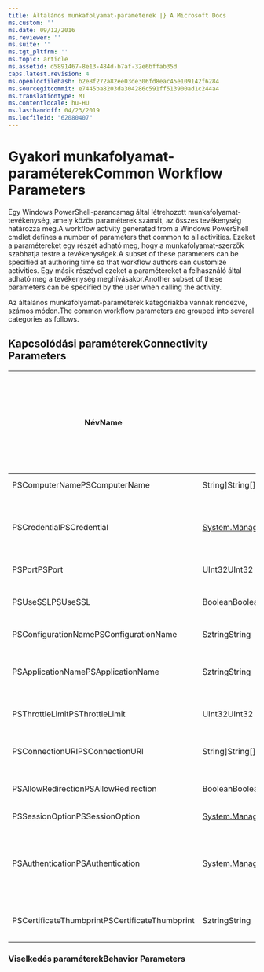 ```yaml
---
title: Általános munkafolyamat-paraméterek |} A Microsoft Docs
ms.custom: ''
ms.date: 09/12/2016
ms.reviewer: ''
ms.suite: ''
ms.tgt_pltfrm: ''
ms.topic: article
ms.assetid: d5891467-8e13-484d-b7af-32e6bffab35d
caps.latest.revision: 4
ms.openlocfilehash: b2e8f272a82ee03de306fd8eac45e109142f6284
ms.sourcegitcommit: e7445ba8203da304286c591ff513900ad1c244a4
ms.translationtype: MT
ms.contentlocale: hu-HU
ms.lasthandoff: 04/23/2019
ms.locfileid: "62080407"
---
```

# <a name="common-workflow-parameters"></a><span data-ttu-id="d4a85-102">Gyakori munkafolyamat-paraméterek</span><span class="sxs-lookup"><span data-stu-id="d4a85-102">Common Workflow Parameters</span></span>

<span data-ttu-id="d4a85-103">Egy Windows PowerShell-parancsmag által létrehozott munkafolyamat-tevékenység, amely közös paraméterek számát, az összes tevékenység határozza meg.</span><span class="sxs-lookup"><span data-stu-id="d4a85-103">A workflow activity generated from a Windows PowerShell cmdlet  defines a number of parameters that common to all activities.</span></span> <span data-ttu-id="d4a85-104">Ezeket a paramétereket egy részét adható meg, hogy a munkafolyamat-szerzők szabhatja testre a tevékenységek.</span><span class="sxs-lookup"><span data-stu-id="d4a85-104">A subset of these parameters can be specified at authoring time so that workflow authors can customize activities.</span></span> <span data-ttu-id="d4a85-105">Egy másik részével ezeket a paramétereket a felhasználó által adható meg a tevékenység meghívásakor.</span><span class="sxs-lookup"><span data-stu-id="d4a85-105">Another subset of these parameters can be specified by the user when calling the activity.</span></span>

<span data-ttu-id="d4a85-106">Az általános munkafolyamat-paraméterek kategóriákba vannak rendezve, számos módon.</span><span class="sxs-lookup"><span data-stu-id="d4a85-106">The common workflow parameters are grouped into several categories as follows.</span></span>

## <a name="connectivity-parameters"></a><span data-ttu-id="d4a85-107">Kapcsolódási paraméterek</span><span class="sxs-lookup"><span data-stu-id="d4a85-107">Connectivity Parameters</span></span>

|<span data-ttu-id="d4a85-108">Név</span><span class="sxs-lookup"><span data-stu-id="d4a85-108">Name</span></span>|<span data-ttu-id="d4a85-109">Típus</span><span class="sxs-lookup"><span data-stu-id="d4a85-109">Type</span></span>|<span data-ttu-id="d4a85-110">Leírás</span><span class="sxs-lookup"><span data-stu-id="d4a85-110">Description</span></span>|<span data-ttu-id="d4a85-111">Végfelhasználók által a végrehajtás során adható meg?</span><span class="sxs-lookup"><span data-stu-id="d4a85-111">Can be specified by end user at execution time?</span></span>|<span data-ttu-id="d4a85-112">A munkafolyamat szerzői a létrehozáskor megadott?</span><span class="sxs-lookup"><span data-stu-id="d4a85-112">Can be specified by workflow author at authoring time?</span></span>|<span data-ttu-id="d4a85-113">A példányosítás munkafolyamat Szerző szerint adható meg?</span><span class="sxs-lookup"><span data-stu-id="d4a85-113">Can be specified by workflow author at instantiation?</span></span>|
|----------|----------|-----------------|-----------------------------------------------------|------------------------------------------------------------|-----------------------------------------------------------|
|<span data-ttu-id="d4a85-114">PSComputerName</span><span class="sxs-lookup"><span data-stu-id="d4a85-114">PSComputerName</span></span>|<span data-ttu-id="d4a85-115">String]</span><span class="sxs-lookup"><span data-stu-id="d4a85-115">String[]</span></span>|<span data-ttu-id="d4a85-116">Számítógép nevének, amelyek esetében szeretne indítsa el a feladatok listáját.</span><span class="sxs-lookup"><span data-stu-id="d4a85-116">A list of computer names for which to launch jobs.</span></span>|<span data-ttu-id="d4a85-117">Igen</span><span class="sxs-lookup"><span data-stu-id="d4a85-117">Yes</span></span>|<span data-ttu-id="d4a85-118">Igen</span><span class="sxs-lookup"><span data-stu-id="d4a85-118">Yes</span></span>|<span data-ttu-id="d4a85-119">Igen</span><span class="sxs-lookup"><span data-stu-id="d4a85-119">Yes</span></span>|
|<span data-ttu-id="d4a85-120">PSCredential</span><span class="sxs-lookup"><span data-stu-id="d4a85-120">PSCredential</span></span>|[<span data-ttu-id="d4a85-121">System.Management.Automation.PSCredential</span><span class="sxs-lookup"><span data-stu-id="d4a85-121">System.Management.Automation.PSCredential</span></span>](/dotnet/api/System.Management.Automation.PSCredential)|<span data-ttu-id="d4a85-122">A hitelesítő adatok használata a bejelentkezéshez a PSComputerName paraméter által megadott számítógépekre.</span><span class="sxs-lookup"><span data-stu-id="d4a85-122">The authentication credential to use to login to the computers specified by the PSComputerName parameter.</span></span> <span data-ttu-id="d4a85-123">Ez a paraméter csak akkor, ha a megadott PSComputerName érvényességét.</span><span class="sxs-lookup"><span data-stu-id="d4a85-123">This parameter is valid only if PSComputerName is specified.</span></span>|<span data-ttu-id="d4a85-124">Igen</span><span class="sxs-lookup"><span data-stu-id="d4a85-124">Yes</span></span>|<span data-ttu-id="d4a85-125">Igen</span><span class="sxs-lookup"><span data-stu-id="d4a85-125">Yes</span></span>|<span data-ttu-id="d4a85-126">Igen</span><span class="sxs-lookup"><span data-stu-id="d4a85-126">Yes</span></span>|
|<span data-ttu-id="d4a85-127">PSPort</span><span class="sxs-lookup"><span data-stu-id="d4a85-127">PSPort</span></span>|<span data-ttu-id="d4a85-128">UInt32</span><span class="sxs-lookup"><span data-stu-id="d4a85-128">UInt32</span></span>|<span data-ttu-id="d4a85-129">A munkafolyamat futtatásához használt port.</span><span class="sxs-lookup"><span data-stu-id="d4a85-129">The port to be used to run the workflow.</span></span>|<span data-ttu-id="d4a85-130">Igen</span><span class="sxs-lookup"><span data-stu-id="d4a85-130">Yes</span></span>|<span data-ttu-id="d4a85-131">Igen</span><span class="sxs-lookup"><span data-stu-id="d4a85-131">Yes</span></span>|<span data-ttu-id="d4a85-132">Igen</span><span class="sxs-lookup"><span data-stu-id="d4a85-132">Yes</span></span>|
|<span data-ttu-id="d4a85-133">PSUseSSL</span><span class="sxs-lookup"><span data-stu-id="d4a85-133">PSUseSSL</span></span>|<span data-ttu-id="d4a85-134">Boolean</span><span class="sxs-lookup"><span data-stu-id="d4a85-134">Boolean</span></span>|<span data-ttu-id="d4a85-135">A távoli számítógép a munkafolyamat futtatási biztonságos kapcsolatot létesíteni a Secure Sockets Layer (SSL) protokoll használatával.</span><span class="sxs-lookup"><span data-stu-id="d4a85-135">Use Secure Sockets Layer (SSL) protocol to establish a secure connection to the remote computer to run the workflow.</span></span>|<span data-ttu-id="d4a85-136">Igen</span><span class="sxs-lookup"><span data-stu-id="d4a85-136">Yes</span></span>|<span data-ttu-id="d4a85-137">Igen</span><span class="sxs-lookup"><span data-stu-id="d4a85-137">Yes</span></span>|<span data-ttu-id="d4a85-138">Igen</span><span class="sxs-lookup"><span data-stu-id="d4a85-138">Yes</span></span>|
|<span data-ttu-id="d4a85-139">PSConfigurationName</span><span class="sxs-lookup"><span data-stu-id="d4a85-139">PSConfigurationName</span></span>|<span data-ttu-id="d4a85-140">Sztring</span><span class="sxs-lookup"><span data-stu-id="d4a85-140">String</span></span>|<span data-ttu-id="d4a85-141">A munkamenet-konfiguráció a munkafolyamat futtatásához használt.</span><span class="sxs-lookup"><span data-stu-id="d4a85-141">The session configuration used to run the workflow.</span></span>|<span data-ttu-id="d4a85-142">Igen</span><span class="sxs-lookup"><span data-stu-id="d4a85-142">Yes</span></span>|<span data-ttu-id="d4a85-143">Igen</span><span class="sxs-lookup"><span data-stu-id="d4a85-143">Yes</span></span>|<span data-ttu-id="d4a85-144">Igen</span><span class="sxs-lookup"><span data-stu-id="d4a85-144">Yes</span></span>|
|<span data-ttu-id="d4a85-145">PSApplicationName</span><span class="sxs-lookup"><span data-stu-id="d4a85-145">PSApplicationName</span></span>|<span data-ttu-id="d4a85-146">Sztring</span><span class="sxs-lookup"><span data-stu-id="d4a85-146">String</span></span>|<span data-ttu-id="d4a85-147">Az alkalmazás neve része, a munkafolyamat-végrehajtási létesített kapcsolat URI.</span><span class="sxs-lookup"><span data-stu-id="d4a85-147">The application name portion of the connection URI for the workflow execution.</span></span> <span data-ttu-id="d4a85-148">Használja ezt a paramétert csak akkor, amikor nem használja a ConnectionURI paramétert.</span><span class="sxs-lookup"><span data-stu-id="d4a85-148">Use this parameter only when you are not using the ConnectionURI parameter.</span></span>|<span data-ttu-id="d4a85-149">Igen</span><span class="sxs-lookup"><span data-stu-id="d4a85-149">Yes</span></span>|<span data-ttu-id="d4a85-150">Igen</span><span class="sxs-lookup"><span data-stu-id="d4a85-150">Yes</span></span>|<span data-ttu-id="d4a85-151">Igen</span><span class="sxs-lookup"><span data-stu-id="d4a85-151">Yes</span></span>|
|<span data-ttu-id="d4a85-152">PSThrottleLimit</span><span class="sxs-lookup"><span data-stu-id="d4a85-152">PSThrottleLimit</span></span>|<span data-ttu-id="d4a85-153">UInt32</span><span class="sxs-lookup"><span data-stu-id="d4a85-153">UInt32</span></span>|<span data-ttu-id="d4a85-154">A munkafolyamat futtatási létrehozható egyidejű kapcsolatok maximális száma.</span><span class="sxs-lookup"><span data-stu-id="d4a85-154">The maximum number of concurrent connections that can be established to run the workflow.</span></span>|<span data-ttu-id="d4a85-155">Igen</span><span class="sxs-lookup"><span data-stu-id="d4a85-155">Yes</span></span>|<span data-ttu-id="d4a85-156">TBD</span><span class="sxs-lookup"><span data-stu-id="d4a85-156">TBD</span></span>|<span data-ttu-id="d4a85-157">Igen</span><span class="sxs-lookup"><span data-stu-id="d4a85-157">Yes</span></span>|
|<span data-ttu-id="d4a85-158">PSConnectionURI</span><span class="sxs-lookup"><span data-stu-id="d4a85-158">PSConnectionURI</span></span>|<span data-ttu-id="d4a85-159">String]</span><span class="sxs-lookup"><span data-stu-id="d4a85-159">String[]</span></span>|<span data-ttu-id="d4a85-160">Teljes URI-azonosítókat adja meg a végpontokat az interaktív munkamenet során a munkafolyamat futtatásához használt tömbje.</span><span class="sxs-lookup"><span data-stu-id="d4a85-160">An array of fully-qualified URIs that specify the endpoints for the interactive sessions used to run the workflow.</span></span>|<span data-ttu-id="d4a85-161">Igen</span><span class="sxs-lookup"><span data-stu-id="d4a85-161">Yes</span></span>|<span data-ttu-id="d4a85-162">Igen</span><span class="sxs-lookup"><span data-stu-id="d4a85-162">Yes</span></span>|<span data-ttu-id="d4a85-163">Igen</span><span class="sxs-lookup"><span data-stu-id="d4a85-163">Yes</span></span>|
|<span data-ttu-id="d4a85-164">PSAllowRedirection</span><span class="sxs-lookup"><span data-stu-id="d4a85-164">PSAllowRedirection</span></span>|<span data-ttu-id="d4a85-165">Boolean</span><span class="sxs-lookup"><span data-stu-id="d4a85-165">Boolean</span></span>|<span data-ttu-id="d4a85-166">Megadja, hogy a munkafolyamat futtatásához egy másik URI-t, a kapcsolat átirányításához.</span><span class="sxs-lookup"><span data-stu-id="d4a85-166">Specifies whether to allow redirection of this connection to an alternate URI to run the workflow.</span></span>|<span data-ttu-id="d4a85-167">Igen</span><span class="sxs-lookup"><span data-stu-id="d4a85-167">Yes</span></span>|<span data-ttu-id="d4a85-168">Igen</span><span class="sxs-lookup"><span data-stu-id="d4a85-168">Yes</span></span>|<span data-ttu-id="d4a85-169">Igen</span><span class="sxs-lookup"><span data-stu-id="d4a85-169">Yes</span></span>|
|<span data-ttu-id="d4a85-170">PSSessionOption</span><span class="sxs-lookup"><span data-stu-id="d4a85-170">PSSessionOption</span></span>|[<span data-ttu-id="d4a85-171">System.Management.Automation.Remoting.Pssessionoption</span><span class="sxs-lookup"><span data-stu-id="d4a85-171">System.Management.Automation.Remoting.Pssessionoption</span></span>](/dotnet/api/System.Management.Automation.Remoting.PSSessionOption)|<span data-ttu-id="d4a85-172">A munkafolyamat futtatásához használt munkamenet speciális beállítások.</span><span class="sxs-lookup"><span data-stu-id="d4a85-172">Advanced options for the session used to run the workflow.</span></span>|<span data-ttu-id="d4a85-173">Igen</span><span class="sxs-lookup"><span data-stu-id="d4a85-173">Yes</span></span>|<span data-ttu-id="d4a85-174">Igen</span><span class="sxs-lookup"><span data-stu-id="d4a85-174">Yes</span></span>|<span data-ttu-id="d4a85-175">Igen</span><span class="sxs-lookup"><span data-stu-id="d4a85-175">Yes</span></span>|
|<span data-ttu-id="d4a85-176">PSAuthentication</span><span class="sxs-lookup"><span data-stu-id="d4a85-176">PSAuthentication</span></span>|[<span data-ttu-id="d4a85-177">System.Management.Automation.Runspaces.Authenticationmechanism</span><span class="sxs-lookup"><span data-stu-id="d4a85-177">System.Management.Automation.Runspaces.Authenticationmechanism</span></span>](/dotnet/api/System.Management.Automation.Runspaces.AuthenticationMechanism)|<span data-ttu-id="d4a85-178">Érték a [System.Management.Automation.Runspaces.Authenticationmechanism](/dotnet/api/System.Management.Automation.Runspaces.AuthenticationMechanism) enumerálása, amely megadja a hitelesítési mechanizmus a hitelesítéshez a felhasználó hitelesítő adatait.</span><span class="sxs-lookup"><span data-stu-id="d4a85-178">A value of the [System.Management.Automation.Runspaces.Authenticationmechanism](/dotnet/api/System.Management.Automation.Runspaces.AuthenticationMechanism) enumeration that specifies the authentication mechanism used to authenticate the user's credentials.</span></span>|<span data-ttu-id="d4a85-179">Igen</span><span class="sxs-lookup"><span data-stu-id="d4a85-179">Yes</span></span>|<span data-ttu-id="d4a85-180">Igen</span><span class="sxs-lookup"><span data-stu-id="d4a85-180">Yes</span></span>|<span data-ttu-id="d4a85-181">Igen</span><span class="sxs-lookup"><span data-stu-id="d4a85-181">Yes</span></span>|
|<span data-ttu-id="d4a85-182">PSCertificateThumbprint</span><span class="sxs-lookup"><span data-stu-id="d4a85-182">PSCertificateThumbprint</span></span>|<span data-ttu-id="d4a85-183">Sztring</span><span class="sxs-lookup"><span data-stu-id="d4a85-183">String</span></span>|<span data-ttu-id="d4a85-184">A digitális nyilvános kulcsú tanúsítvány (X509) egy felhasználói fiók, amely a munkafolyamat futtatási engedéllyel rendelkezik.</span><span class="sxs-lookup"><span data-stu-id="d4a85-184">The digital public key certificate (X509) of a user account that has permission to run the workflow.</span></span>|<span data-ttu-id="d4a85-185">Igen</span><span class="sxs-lookup"><span data-stu-id="d4a85-185">Yes</span></span>|<span data-ttu-id="d4a85-186">Igen</span><span class="sxs-lookup"><span data-stu-id="d4a85-186">Yes</span></span>|<span data-ttu-id="d4a85-187">Igen</span><span class="sxs-lookup"><span data-stu-id="d4a85-187">Yes</span></span>|

### <a name="behavior-parameters"></a><span data-ttu-id="d4a85-188">Viselkedés paraméterek</span><span class="sxs-lookup"><span data-stu-id="d4a85-188">Behavior Parameters</span></span>